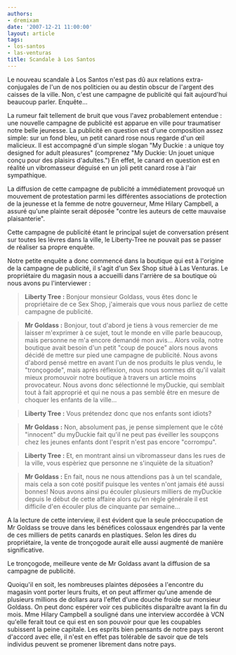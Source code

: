 ```yaml
---
authors:
- dremixam
date: '2007-12-21 11:00:00'
layout: article
tags:
- los-santos
- las-venturas
title: Scandale à Los Santos
---
```



Le nouveau scandale à Los Santos n'est pas dû aux relations extra-conjugales de l'un de nos politicien ou au destin obscur de l'argent des caisses de la ville. Non, c'est une campagne de publicité qui fait aujourd'hui beaucoup parler. Enquête...

La rumeur fait tellement de bruit que vous l'avez probablement entendue : une nouvelle campagne de publicité est apparue en ville pour traumatiser notre belle jeunesse. La publicité en question est d'une composition assez simple: sur un fond bleu, un petit canard rose nous regarde d'un œil malicieux. Il est accompagné d'un simple slogan "My Duckie : a unique toy designed for adult pleasures" (comprenez "My Duckie: Un jouet unique conçu pour des plaisirs d'adultes.") En effet, le canard en question est en réalité un vibromasseur déguisé en un joli petit canard rose à l'air sympathique.

La diffusion de cette campagne de publicité a immédiatement provoqué un mouvement de protestation parmi les différentes associations de protection de la jeunesse et la femme de notre gouverneur, Mme Hilary Campbell, a assuré qu'une plainte serait déposée "contre les auteurs de cette mauvaise plaisanterie".

Cette campagne de publicité étant le principal sujet de conversation présent sur toutes les lèvres dans la ville, le Liberty-Tree ne pouvait pas se passer de réaliser sa propre enquête.

Notre petite enquête a donc commencé dans la boutique qui est à l'origine de la campagne de publicité, il s'agit d'un Sex Shop situé à Las Venturas. Le propriétaire du magasin nous a accueilli dans l'arrière de sa boutique où nous avons pu l'interviewer :

> **Liberty Tree :** Bonjour monsieur Goldass, vous êtes donc le propriétaire de ce Sex Shop, j'aimerais que vous nous parliez de cette campagne de publicité.

> **Mr Goldass :** Bonjour, tout d'abord je tiens à vous remercier de me laisser m'exprimer à ce sujet, tout le monde en ville parle beaucoup, mais personne ne m'a encore demandé mon avis... Alors voila, notre boutique avait besoin d'un petit "coup de pouce" alors nous avons décidé de mettre sur pied une campagne de publicité. Nous avons d'abord pensé mettre en avant l'un de nos produits le plus vendu, le "tronçogode", mais après réflexion, nous nous sommes dit qu'il valait mieux promouvoir notre boutique à travers un article moins provocateur. Nous avons donc sélectionné le myDuckie, qui semblait tout à fait approprié et qui ne nous a pas semblé être en mesure de choquer les enfants de la ville...

> **Liberty Tree :** Vous prétendez donc que nos enfants sont idiots?

> **Mr Goldass :** Non, absolument pas, je pense simplement que le côté "innocent" du myDuckie fait qu'il ne peut pas éveiller les soupçons chez les jeunes enfants dont l'esprit n'est pas encore "corrompu".

> **Liberty Tree :** Et, en montrant ainsi un vibromasseur dans les rues de la ville, vous espèriez que personne ne s'inquiète de la situation?

> **Mr Goldass :** En fait, nous ne nous attendions pas à un tel scandale, mais cela a son coté positif puisque les ventes n'ont jamais été aussi bonnes! Nous avons ainsi pu écouler plusieurs milliers de myDuckie depuis le début de cette affaire alors qu'en règle générale il est difficile d'en écouler plus de cinquante par semaine...

A la lecture de cette interview, il est évident que la seule préoccupation de Mr Goldass se trouve dans les bénéfices colossaux engendrés par la vente de ces milliers de petits canards en plastiques. Selon les dires du propriétaire, la vente de tronçogode aurait elle aussi augmenté de manière significative.

Le tronçogode, meilleure vente de Mr Goldass avant la diffusion de sa campagne de publicité.

Quoiqu'il en soit, les nombreuses plaintes déposées a l'encontre du magasin vont porter leurs fruits, et on peut affirmer qu'une amende de plusieurs millions de dollars aura l'effet d'une douche froide sur monsieur Goldass. On peut donc espérer voir ces publicités disparaître avant la fin du mois. Mme Hilary Campbell a souligné dans une interview accordée à VCN qu'elle ferait tout ce qui est en son pouvoir pour que les coupables subissent la peine capitale. Les esprits bien pensants de notre pays seront d'accord avec elle, il n'est en effet pas tolérable de savoir que de tels individus peuvent se promener librement dans notre pays.